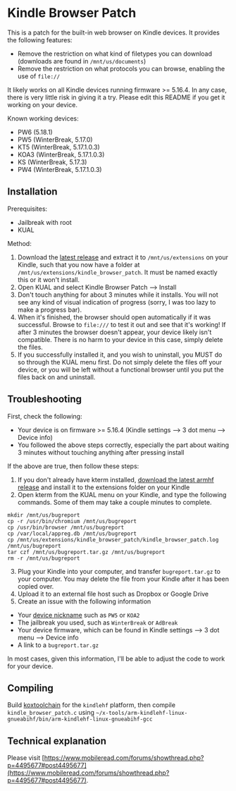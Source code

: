 # Kindle Browser Patch
This is a patch for the built-in web browser on Kindle devices. It provides the following features:
- Remove the restriction on what kind of filetypes you can download (downloads are found in `/mnt/us/documents`)
- Remove the restriction on what protocols you can browse, enabling the use of `file://`

It likely works on all Kindle devices running firmware >= 5.16.4. In any case, there is very little risk in giving it a try. Please edit this README if you get it working on your device.

Known working devices:
- PW6 (5.18.1)
- PW5 (WinterBreak, 5.17.0)
- KT5 (WinterBreak, 5.17.1.0.3)
- KOA3 (WinterBreak, 5.17.1.0.3)
- KS (WinterBreak, 5.17.3)
- PW4 (WinterBreak, 5.17.1.0.3)

## Installation
Prerequisites:
- Jailbreak with root
- KUAL

Method:
1. Download the [latest release](https://github.com/emilypeto/KindleBrowserPatch/releases/download/v1.0.3/kindle_browser_patch-1.0.3-armhf.zip) and extract it to `/mnt/us/extensions` on your Kindle, such that you now have a folder at `/mnt/us/extensions/kindle_browser_patch`. It must be named exactly this or it won't install.
2. Open KUAL and select Kindle Browser Patch --> Install
3. Don't touch anything for about 3 minutes while it installs. You will not see any kind of visual indication of progress (sorry, I was too lazy to make a progress bar).
4. When it's finished, the browser should open automatically if it was successful. Browse to `file:///` to test it out and see that it's working! If after 3 minutes the browser doesn't appear, your device likely isn't compatible. There is no harm to your device in this case, simply delete the files.
5. If you successfully installed it, and you wish to uninstall, you MUST do so through the KUAL menu first. Do not simply delete the files off your device, or you will be left without a functional browser until you put the files back on and uninstall.

## Troubleshooting
First, check the following:
- Your device is on firmware >= 5.16.4 (Kindle settings --> 3 dot menu --> Device info)
- You followed the above steps correctly, especially the part about waiting 3 minutes without touching anything after pressing install

If the above are true, then follow these steps:
1. If you don't already have kterm installed, [download the latest armhf release](https://github.com/bfabiszewski/kterm/releases) and install it to the extensions folder on your Kindle
2. Open kterm from the KUAL menu on your Kindle, and type the following commands. Some of them may take a couple minutes to complete.
```
mkdir /mnt/us/bugreport
cp -r /usr/bin/chromium /mnt/us/bugreport
cp /usr/bin/browser /mnt/us/bugreport
cp /var/local/appreg.db /mnt/us/bugreport
cp /mnt/us/extensions/kindle_browser_patch/kindle_browser_patch.log /mnt/us/bugreport
tar czf /mnt/us/bugreport.tar.gz /mnt/us/bugreport
rm -r /mnt/us/bugreport
```
3. Plug your Kindle into your computer, and transfer `bugreport.tar.gz` to your computer. You may delete the file from your Kindle after it has been copied over.
4. Upload it to an external file host such as Dropbox or Google Drive
5. Create an issue with the following information
- Your [device nickname](https://wiki.mobileread.com/wiki/Kindle_Serial_Numbers) such as `PW5` or `KOA2`
- The jailbreak you used, such as `WinterBreak` or `AdBreak`
- Your device firmware, which can be found in Kindle settings --> 3 dot menu --> Device info
- A link to a `bugreport.tar.gz`

In most cases, given this information, I'll be able to adjust the code to work for your device.

## Compiling
Build [koxtoolchain](https://github.com/koreader/koxtoolchain) for the `kindlehf` platform, then compile `kindle_browser_patch.c` using `~/x-tools/arm-kindlehf-linux-gnueabihf/bin/arm-kindlehf-linux-gnueabihf-gcc`

## Technical explanation
Please visit [https://www.mobileread.com/forums/showthread.php?p=4495677#post4495677](https://www.mobileread.com/forums/showthread.php?p=4495677#post4495677).
